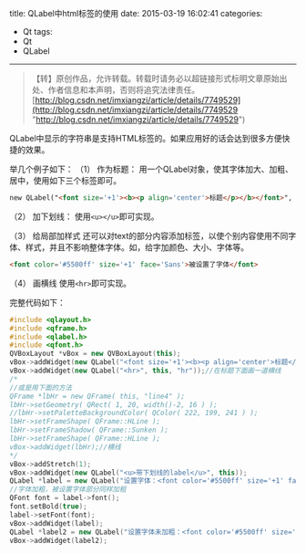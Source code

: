 title: QLabel中html标签的使用
date: 2015-03-19 16:02:41
categories:
- Qt
tags:
- Qt
- QLabel
---
>【转】原创作品，允许转载。转载时请务必以超链接形式标明文章原始出处、作者信息和本声明，否则将追究法律责任。
>[http://blog.csdn.net/imxiangzi/article/details/7749529](http://blog.csdn.net/imxiangzi/article/details/7749529 "http://blog.csdn.net/imxiangzi/article/details/7749529")

QLabel中显示的字符串是支持HTML标签的。如果应用好的话会达到很多方便快捷的效果。

举几个例子如下：
（1） 作为标题：
用一个QLabel对象，使其字体加大、加粗、居中，使用如下三个标签即可。
``` html
new QLabel("<font size='+1'><b><p align='center'>标题</p></b></font>", this, "title")
```

（2） 加下划线：
使用`<u></u>`即可实现。

（3） 给局部加样式
还可以对text的部分内容添加标签，以使个别内容使用不同字体、样式，并且不影响整体字体。如，给字加颜色、大小、字体等。
``` html
<font color='#5500ff' size='+1' face='Sans'>被设置了字体</font>
```

（4） 画横线
使用`<hr>`即可实现。

完整代码如下：
``` cpp
#include <qlayout.h>   
#include <qframe.h>   
#include <qlabel.h>   
#include <qfont.h>   
QVBoxLayout *vBox = new QVBoxLayout(this);  
vBox->addWidget(new QLabel("<font size='+1'><b><p align='center'>标题</p></b></font>", this));//标题   
vBox->addWidget(new QLabel("<hr>", this, "hr"));//在标题下面画一道横线   
/* 
//或是用下面的方法 
QFrame *lbHr = new QFrame( this, "line4" ); 
lbHr->setGeometry( QRect( 1, 20, width()-2, 16 ) ); 
//lbHr->setPaletteBackgroundColor( QColor( 222, 199, 241 ) ); 
lbHr->setFrameShape( QFrame::HLine ); 
lbHr->setFrameShadow( QFrame::Sunken ); 
lbHr->setFrameShape( QFrame::HLine ); 
vBox->addWidget(lbHr);//横线 
*/  
vBox->addStretch(1);  
vBox->addWidget(new QLabel("<u>带下划线的label</u>", this));  
QLabel *label = new QLabel("设置字体：<font color='#5500ff' size='+1' face='Sans'>被设置了字体</font>", this);  
//字体加粗，被设置字体部分同样加粗   
QFont font = label->font();  
font.setBold(true);  
label->setFont(font);  
vBox->addWidget(label);  
QLabel *label2 = new QLabel("设置字体未加粗：<font color='#5500ff' size='+1' face='Sans'>被设置了字体</font>", this);  
vBox->addWidget(label2);
```
